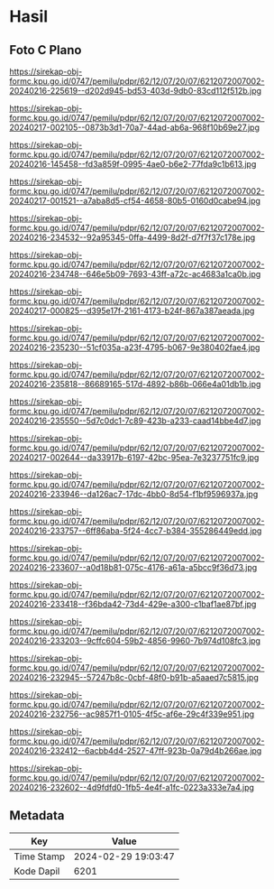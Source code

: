 # Hasil

## Foto C Plano

https://sirekap-obj-formc.kpu.go.id/0747/pemilu/pdpr/62/12/07/20/07/6212072007002-20240216-225619--d202d945-bd53-403d-9db0-83cd112f512b.jpg

https://sirekap-obj-formc.kpu.go.id/0747/pemilu/pdpr/62/12/07/20/07/6212072007002-20240217-002105--0873b3d1-70a7-44ad-ab6a-968f10b69e27.jpg

https://sirekap-obj-formc.kpu.go.id/0747/pemilu/pdpr/62/12/07/20/07/6212072007002-20240216-145458--fd3a859f-0995-4ae0-b6e2-77fda9c1b613.jpg

https://sirekap-obj-formc.kpu.go.id/0747/pemilu/pdpr/62/12/07/20/07/6212072007002-20240217-001521--a7aba8d5-cf54-4658-80b5-0160d0cabe94.jpg

https://sirekap-obj-formc.kpu.go.id/0747/pemilu/pdpr/62/12/07/20/07/6212072007002-20240216-234532--92a95345-0ffa-4499-8d2f-d7f7f37c178e.jpg

https://sirekap-obj-formc.kpu.go.id/0747/pemilu/pdpr/62/12/07/20/07/6212072007002-20240216-234748--646e5b09-7693-43ff-a72c-ac4683a1ca0b.jpg

https://sirekap-obj-formc.kpu.go.id/0747/pemilu/pdpr/62/12/07/20/07/6212072007002-20240217-000825--d395e17f-2161-4173-b24f-867a387aeada.jpg

https://sirekap-obj-formc.kpu.go.id/0747/pemilu/pdpr/62/12/07/20/07/6212072007002-20240216-235230--51cf035a-a23f-4795-b067-9e380402fae4.jpg

https://sirekap-obj-formc.kpu.go.id/0747/pemilu/pdpr/62/12/07/20/07/6212072007002-20240216-235818--86689165-517d-4892-b86b-066e4a01db1b.jpg

https://sirekap-obj-formc.kpu.go.id/0747/pemilu/pdpr/62/12/07/20/07/6212072007002-20240216-235550--5d7c0dc1-7c89-423b-a233-caad14bbe4d7.jpg

https://sirekap-obj-formc.kpu.go.id/0747/pemilu/pdpr/62/12/07/20/07/6212072007002-20240217-002644--da33917b-6197-42bc-95ea-7e3237751fc9.jpg

https://sirekap-obj-formc.kpu.go.id/0747/pemilu/pdpr/62/12/07/20/07/6212072007002-20240216-233946--da126ac7-17dc-4bb0-8d54-f1bf9596937a.jpg

https://sirekap-obj-formc.kpu.go.id/0747/pemilu/pdpr/62/12/07/20/07/6212072007002-20240216-233757--6ff86aba-5f24-4cc7-b384-355286449edd.jpg

https://sirekap-obj-formc.kpu.go.id/0747/pemilu/pdpr/62/12/07/20/07/6212072007002-20240216-233607--a0d18b81-075c-4176-a61a-a5bcc9f36d73.jpg

https://sirekap-obj-formc.kpu.go.id/0747/pemilu/pdpr/62/12/07/20/07/6212072007002-20240216-233418--f36bda42-73d4-429e-a300-c1baf1ae87bf.jpg

https://sirekap-obj-formc.kpu.go.id/0747/pemilu/pdpr/62/12/07/20/07/6212072007002-20240216-233203--9cffc604-59b2-4856-9960-7b974d108fc3.jpg

https://sirekap-obj-formc.kpu.go.id/0747/pemilu/pdpr/62/12/07/20/07/6212072007002-20240216-232945--57247b8c-0cbf-48f0-b91b-a5aaed7c5815.jpg

https://sirekap-obj-formc.kpu.go.id/0747/pemilu/pdpr/62/12/07/20/07/6212072007002-20240216-232756--ac9857f1-0105-4f5c-af6e-29c4f339e951.jpg

https://sirekap-obj-formc.kpu.go.id/0747/pemilu/pdpr/62/12/07/20/07/6212072007002-20240216-232412--6acbb4d4-2527-47ff-923b-0a79d4b266ae.jpg

https://sirekap-obj-formc.kpu.go.id/0747/pemilu/pdpr/62/12/07/20/07/6212072007002-20240216-232602--4d9fdfd0-1fb5-4e4f-a1fc-0223a333e7a4.jpg


## Metadata

| Key        | Value               |
| ---------- | ------------------- |
| Time Stamp | 2024-02-29 19:03:47 |
| Kode Dapil | 6201                |



